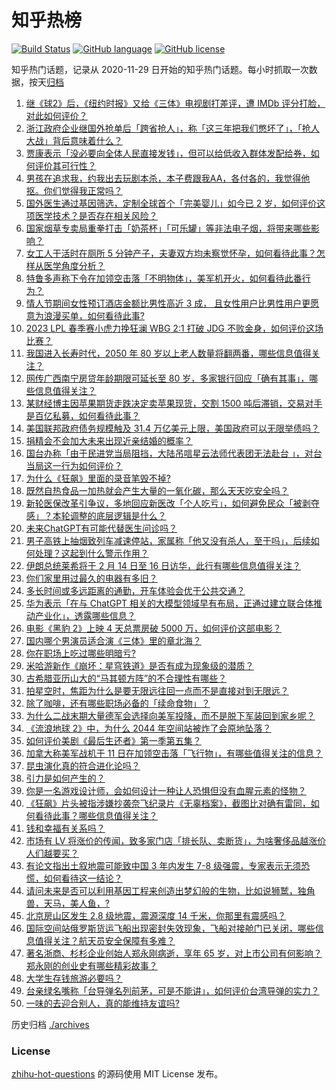 # 知乎热榜
[![Build Status](https://github.com/ToWeLong/zhihu-hot-questions/workflows/CI/badge.svg)](https://github.com/ToWeLong/zhihu-hot-questions/actions)
[![GitHub language](https://img.shields.io/badge/language-golang-orange.svg)](https://golang.org/)
[![GitHub license](https://img.shields.io/github/license/ToWeLong/zhihu-hot-questions)](https://github.com/ToWeLong/zhihu-hot-questions/blob/main/LICENSE)

知乎热门话题，记录从 2020-11-29 日开始的知乎热门话题。每小时抓取一次数据，按天[归档](./archives)

<!-- BEGIN -->

1. [继《球2》后，《纽约时报》又给《三体》电视剧打差评，遭 IMDb 评分打脸，对此如何评价？](https://www.zhihu.com/question/583395307)
1. [浙江政府企业继国外抢单后「跨省抢人」，称「这三年把我们憋坏了」，「抢人大战」背后意味着什么？](https://www.zhihu.com/question/582971407)
1. [贾康表示「没必要向全体人民直接发钱」，但可以给低收入群体发配给券，如何评价其可行性？](https://www.zhihu.com/question/583552885)
1. [男孩在追求我，约我出去玩剧本杀，本子费跟我AA，各付各的，我觉得他抠。你们觉得我正常吗？](https://www.zhihu.com/question/581989296)
1. [国外医生通过基因筛选，定制全球首个「完美婴儿」如今已 2 岁，如何评价这项医学技术？是否存在相关风险？](https://www.zhihu.com/question/583377876)
1. [国家烟草专卖局重拳打击「奶茶杯」「可乐罐」等非法电子烟，将带来哪些影响？](https://www.zhihu.com/question/582980275)
1. [女工人干活时在厕所 5 分钟产子，夫妻双方均未察觉怀孕，如何看待此事？怎样从医学角度分析？](https://www.zhihu.com/question/582956082)
1. [特鲁多声称下令在加领空击落「不明物体」，美军机开火，如何看待此番行为？](https://www.zhihu.com/question/583551834)
1. [情人节期间女性预订酒店金额比男性高近 3 成， 且女性用户比男性用户更愿意为浪漫买单，如何看待此事?](https://www.zhihu.com/question/583551894)
1. [2023 LPL 春季赛小虎力挽狂澜 WBG 2:1 打破 JDG 不败金身，如何评价这场比赛？](https://www.zhihu.com/question/583444106)
1. [我国进入长寿时代，2050 年 80 岁以上老人数量将翻两番，哪些信息值得关注？](https://www.zhihu.com/question/583569696)
1. [网传广西南宁房贷年龄期限可延长至 80 岁，多家银行回应「确有其事」，哪些信息值得关注？](https://www.zhihu.com/question/583571587)
1. [某财经博主因苹果期货走跌决定卖苹果现货，交割 1500 吨后滞销，交易对手是百亿私募，如何看待此事？](https://www.zhihu.com/question/583360820)
1. [美国联邦政府债务规模触及 31.4 万亿美元上限，美国政府可以无限举债吗？](https://www.zhihu.com/question/583556624)
1. [捐精会不会加大未来出现近亲结婚的概率？](https://www.zhihu.com/question/33255871)
1. [国台办称「由于民进党当局阻挡，大陆吊唁星云法师代表团无法赴台 」，对台当局这一行为如何评价？](https://www.zhihu.com/question/583347028)
1. [为什么《狂飙》里面的录音笔毁不掉?](https://www.zhihu.com/question/583044554)
1. [既然自热食品一加热就会产生大量的一氧化碳，那么天天吃安全吗？](https://www.zhihu.com/question/583236634)
1. [新轮医保改革引争议，多地回应新医改「个人吃亏」，如何避免民众「被剥夺感」？本轮调整的底层逻辑是什么？](https://www.zhihu.com/question/583560461)
1. [未来ChatGPT有可能代替医生问诊吗？](https://www.zhihu.com/question/580801093)
1. [男子高铁上抽烟致列车减速停站，家属称「他又没有杀人，至于吗」，后续如何处理？这起到什么警示作用？](https://www.zhihu.com/question/583170276)
1. [伊朗总统莱希将于 2 月 14 日至 16 日访华，此行有哪些信息值得关注？](https://www.zhihu.com/question/583563822)
1. [你们家里用过最久的电器有多旧？](https://www.zhihu.com/question/581915655)
1. [多长时间或多远距离的通勤，开车体验会优于公共交通？](https://www.zhihu.com/question/582425918)
1. [华为表示「在与 ChatGPT 相关的大模型领域早有布局，正通过建立联合体推动产业化」，透露哪些信息？](https://www.zhihu.com/question/583147981)
1. [电影《黑豹 2》上映 4 天总票房破 5000 万，如何评价这部电影？](https://www.zhihu.com/question/583273431)
1. [国内哪个男演员适合演《三体》里的章北海？](https://www.zhihu.com/question/540660135)
1. [你在职场上吃过哪些明暗亏?](https://www.zhihu.com/question/444377113)
1. [米哈游新作《崩坏：星穹铁道》是否有成为现象级的潜质？](https://www.zhihu.com/question/531184369)
1. [古希腊亚历山大的“马其顿方阵”的不合理性有哪些？](https://www.zhihu.com/question/562430187)
1. [拍星空时，焦距为什么是要无限远往回一点而不是直接对到无限远？](https://www.zhihu.com/question/582697522)
1. [除了咖啡，还有哪些职场必备的「续命食物」？](https://www.zhihu.com/question/580909987)
1. [为什么二战末期大量德军会选择向美军投降，而不是脱下军装回到家乡呢？](https://www.zhihu.com/question/517551648)
1. [《流浪地球 2》中，为什么 2044 年空间站被炸了会原地坠落？](https://www.zhihu.com/question/580194787)
1. [如何评价美剧《最后生还者》第一季第五集？](https://www.zhihu.com/question/582838033)
1. [加拿大称美军战机于 11 日在加领空击落「飞行物」，有哪些值得关注的信息？](https://www.zhihu.com/question/583547744)
1. [昆虫演化真的符合进化论吗？](https://www.zhihu.com/question/583142351)
1. [引力是如何产生的？](https://www.zhihu.com/question/19824220)
1. [你是一名游戏设计师，会如何设计一种让人恐惧但没有血腥元素的怪物？](https://www.zhihu.com/question/566903871)
1. [《狂飙》片头被指涉嫌抄袭奈飞纪录片《无辜档案》，截图比对确有雷同，如何看待此事？哪些信息值得关注？](https://www.zhihu.com/question/583295941)
1. [钱和幸福有关系吗？](https://www.zhihu.com/question/583071821)
1. [市场有 LV 将涨价的传闻，致多家门店「排长队、卖断货」，为啥奢侈品越涨价人们越要买？](https://www.zhihu.com/question/583557537)
1. [有论文指出土叙地震可能致中国 3 年内发生 7-8 级强震，专家表示无须恐慌，如何看待这一结论？](https://www.zhihu.com/question/583555107)
1. [请问未来是否可以利用基因工程来创造出梦幻般的生物，比如说狮鹫，独角兽，天马，美人鱼，?](https://www.zhihu.com/question/583530537)
1. [北京房山区发生 2.8 级地震，震源深度 14 千米，你那里有震感吗？](https://www.zhihu.com/question/583588056)
1. [国际空间站俄罗斯货运飞船出现密封失效现象，飞船对接舱门已关闭，哪些信息值得关注？航天员安全保障有多难？](https://www.zhihu.com/question/583556330)
1. [著名浙商、杉杉企业创始人郑永刚病逝，享年 65 岁，对上市公司有何影响？郑永刚的创业史有哪些精彩故事？](https://www.zhihu.com/question/583417443)
1. [大学生存钱旅游必要吗？](https://www.zhihu.com/question/583098091)
1. [台亲绿名嘴称「台导弹名列前茅，可是不能讲」，如何评价台湾导弹的实力？](https://www.zhihu.com/question/583391351)
1. [一味的去迎合别人，真的能维持友谊吗?](https://www.zhihu.com/question/576407365)

<!-- END -->

历史归档 [./archives](./archives)


### License
[zhihu-hot-questions](https://github.com/towelong/zhihu-hot-questions) 的源码使用 MIT License 发布。